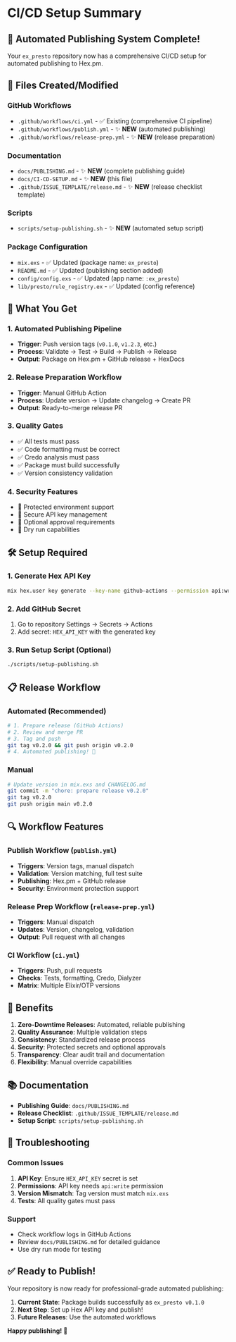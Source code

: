 # CI/CD Setup Summary

## 🎉 Automated Publishing System Complete!

Your `ex_presto` repository now has a comprehensive CI/CD setup for automated publishing to Hex.pm.

## 📁 Files Created/Modified

### GitHub Workflows
- `.github/workflows/ci.yml` - ✅ Existing (comprehensive CI pipeline)
- `.github/workflows/publish.yml` - ✨ **NEW** (automated publishing)
- `.github/workflows/release-prep.yml` - ✨ **NEW** (release preparation)

### Documentation
- `docs/PUBLISHING.md` - ✨ **NEW** (complete publishing guide)
- `docs/CI-CD-SETUP.md` - ✨ **NEW** (this file)
- `.github/ISSUE_TEMPLATE/release.md` - ✨ **NEW** (release checklist template)

### Scripts
- `scripts/setup-publishing.sh` - ✨ **NEW** (automated setup script)

### Package Configuration
- `mix.exs` - ✅ Updated (package name: `ex_presto`)
- `README.md` - ✅ Updated (publishing section added)
- `config/config.exs` - ✅ Updated (app name: `:ex_presto`)
- `lib/presto/rule_registry.ex` - ✅ Updated (config reference)

## 🚀 What You Get

### 1. Automated Publishing Pipeline
- **Trigger**: Push version tags (`v0.1.0`, `v1.2.3`, etc.)
- **Process**: Validate → Test → Build → Publish → Release
- **Output**: Package on Hex.pm + GitHub release + HexDocs

### 2. Release Preparation Workflow
- **Trigger**: Manual GitHub Action
- **Process**: Update version → Update changelog → Create PR
- **Output**: Ready-to-merge release PR

### 3. Quality Gates
- ✅ All tests must pass
- ✅ Code formatting must be correct
- ✅ Credo analysis must pass
- ✅ Package must build successfully
- ✅ Version consistency validation

### 4. Security Features
- 🔐 Protected environment support
- 🔑 Secure API key management
- 👥 Optional approval requirements
- 🧪 Dry run capabilities

## 🛠️ Setup Required

### 1. Generate Hex API Key
```bash
mix hex.user key generate --key-name github-actions --permission api:write
```

### 2. Add GitHub Secret
1. Go to repository Settings → Secrets → Actions
2. Add secret: `HEX_API_KEY` with the generated key

### 3. Run Setup Script (Optional)
```bash
./scripts/setup-publishing.sh
```

## 📋 Release Workflow

### Automated (Recommended)
```bash
# 1. Prepare release (GitHub Actions)
# 2. Review and merge PR
# 3. Tag and push
git tag v0.2.0 && git push origin v0.2.0
# 4. Automated publishing! 🎉
```

### Manual
```bash
# Update version in mix.exs and CHANGELOG.md
git commit -m "chore: prepare release v0.2.0"
git tag v0.2.0
git push origin main v0.2.0
```

## 🔍 Workflow Features

### Publish Workflow (`publish.yml`)
- **Triggers**: Version tags, manual dispatch
- **Validation**: Version matching, full test suite
- **Publishing**: Hex.pm + GitHub release
- **Security**: Environment protection support

### Release Prep Workflow (`release-prep.yml`)
- **Triggers**: Manual dispatch
- **Updates**: Version, changelog, validation
- **Output**: Pull request with all changes

### CI Workflow (`ci.yml`)
- **Triggers**: Push, pull requests
- **Checks**: Tests, formatting, Credo, Dialyzer
- **Matrix**: Multiple Elixir/OTP versions

## 🎯 Benefits

1. **Zero-Downtime Releases**: Automated, reliable publishing
2. **Quality Assurance**: Multiple validation steps
3. **Consistency**: Standardized release process
4. **Security**: Protected secrets and optional approvals
5. **Transparency**: Clear audit trail and documentation
6. **Flexibility**: Manual override capabilities

## 📚 Documentation

- **Publishing Guide**: `docs/PUBLISHING.md`
- **Release Checklist**: `.github/ISSUE_TEMPLATE/release.md`
- **Setup Script**: `scripts/setup-publishing.sh`

## 🔧 Troubleshooting

### Common Issues
1. **API Key**: Ensure `HEX_API_KEY` secret is set
2. **Permissions**: API key needs `api:write` permission
3. **Version Mismatch**: Tag version must match `mix.exs`
4. **Tests**: All quality gates must pass

### Support
- Check workflow logs in GitHub Actions
- Review `docs/PUBLISHING.md` for detailed guidance
- Use dry run mode for testing

## ✅ Ready to Publish!

Your repository is now ready for professional-grade automated publishing:

1. **Current State**: Package builds successfully as `ex_presto v0.1.0`
2. **Next Step**: Set up Hex API key and publish!
3. **Future Releases**: Use the automated workflows

**Happy publishing! 🚀**